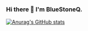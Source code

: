 ### Hi there 👋 I'm BlueStoneQ.

[![Anurag's GitHub stats](https://github-readme-stats.vercel.app/api?username=BlueStoneQ)](https://github.com/anuraghazra/github-readme-stats)

<!--
**BlueStoneQ/BlueStoneQ** is a ✨ _special_ ✨ repository because its `README.md` (this file) appears on your GitHub profile.

Here are some ideas to get you started:

- 🔭 I’m currently working on ...
- 🌱 I’m currently learning ...
- 👯 I’m looking to collaborate on ...
- 🤔 I’m looking for help with ...
- 💬 Ask me about ...
- 📫 How to reach me: ...
- 😄 Pronouns: ...
- ⚡ Fun fact: ...
-->

